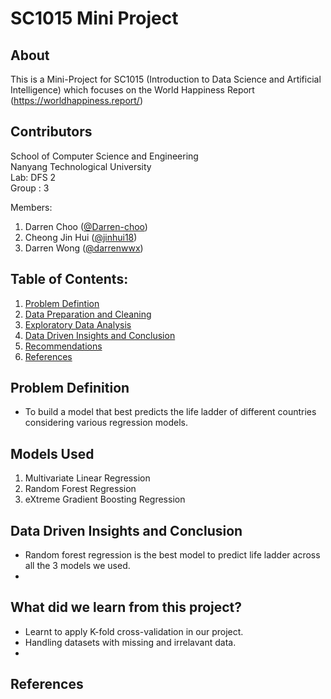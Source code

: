 # SC1015 Mini Project

## About

This is a Mini-Project for SC1015 (Introduction to Data Science and Artificial Intelligence) which focuses on the World Happiness Report (https://worldhappiness.report/)

  
## Contributors

School of Computer Science and Engineering \
Nanyang Technological University \
Lab: DFS 2 \
Group : 3

Members: 
1. Darren Choo ([@Darren-choo](https://github.com/Darren-choo))
2. Cheong Jin Hui ([@jinhui18](https://github.com/jinhui18))
3. Darren Wong ([@darrenwwx](https://github.com/darrenwwx))

## Table of Contents:
1. [Problem Defintion](#1-Problem-Definition)
2. [Data Preparation and Cleaning](#2-Data-Preparation-and-Cleaning)
3. [Exploratory Data Analysis](#3-Exploratory-Data-Analysis)
5. [Data Driven Insights and Conclusion](#Data-Driven-Insights-and-Conclusion)
6. [Recommendations](#6-Recommendations)
7. [References](#7-References)

## Problem Definition

- To build a model that best predicts the life ladder of different countries considering various regression models.


## Models Used

1. Multivariate Linear Regression 
2. Random Forest Regression
3. eXtreme Gradient Boosting Regression

## Data Driven Insights and Conclusion
- Random forest regression is the best model to predict life ladder across all the 3 models we used.
- 

## What did we learn from this project?
- Learnt to apply K-fold cross-validation in our project.
- Handling datasets with missing and irrelavant data.
- 

## References
